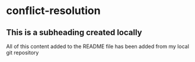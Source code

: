 # conflict-resolution

## This is a subheading created locally

All of this content added to the README file has been added from my local git repository

